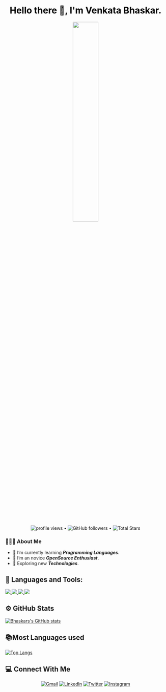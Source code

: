 
<h1 style= "color: black;" align="center">Hello there 👋, I'm Venkata Bhaskar.</h1>
<p align="center" >
	<img 
 src="https://user-images.githubusercontent.com/22797857/90096298-b90f4b00-dd54-11ea-9a31-00ad53f8ec04.gif?raw=true" width="40%" height="40%"/></p>
 <p align="center">
   <img src="https://gpvc.arturio.dev/venkatabhaskar3000" alt="profile views"> •  
  <img alt="GitHub followers" src="https://img.shields.io/github/followers/venkatabhaskar3000?label=Followers&style=social"> •   
  <img src="https://img.shields.io/github/stars/venkatabhaskar3000?label=Stars" alt="Total Stars"></p>


 <h3> 👨🏻‍💻 About Me </h3>
 
  - 🌱 I’m currently learning **_Programming Languages_**.
  - 👯 I’m an novice **_OpenSource Enthusiast_**.
  - 🤔 Exploring new **_Technologies_**.

## 🚀 Languages and Tools:

<p align="left"> 
    <a href="https://www.java.com" target="_blank"> <img src="https://img.icons8.com/color/48/000000/java-coffee-cup-logo.png"/> </a>
    <a href="https://www.w3.org/html/" target="_blank"> <img src="https://img.icons8.com/color/48/000000/html-5.png"/> </a> 
    <a href="https://www.w3schools.com/css/" target="_blank"> <img src="https://img.icons8.com/color/48/000000/css3.png"/> </a> 
    <a href="https://git-scm.com/" target="_blank"> <img src="https://img.icons8.com/color/48/000000/git.png"/> </a> 
</p>
  
## ⚙️ GitHub Stats
[![Bhaskars's GitHub stats](https://github-readme-stats.vercel.app/api?username=venkatabhaskar3000)](https://github.com/anuraghazra/github-readme-stats)


## 📚Most Languages used
[![Top Langs](https://github-readme-stats.vercel.app/api/top-langs/?username=venkatabhaskar3000)](https://github.com/anuraghazra/github-readme-stats)


## 💻 Connect With Me
<p align="center">
	<a href="mailto:venkatabhaskarpuppala@gmail.com"><img src="https://img.icons8.com/bubbles/50/000000/gmail.png" alt="Gmail"/></a>
	<a href="https://linkedin.com/in/venkata-bhaskar-puppala-0287b321a"><img src="https://img.icons8.com/bubbles/50/000000/linkedin.png" alt="LinkedIn"/></a>
	<a href="https://www.twitter.com/Bhaskarstwt"><img src="https://img.icons8.com/bubbles/50/000000/twitter.png" alt="Twitter"/></a>
	<a href="https://instagram.com/bhaskarsig"><img src="https://img.icons8.com/bubbles/50/000000/instagram.png" alt="Instagram"/></a>
